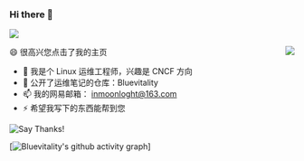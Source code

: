 
### Hi there 👋

![](https://github.com/Bluevitality/Bluevitality/blob/main/header.png)


<img align="right" src="https://github-readme-stats.vercel.app/api?username=Bluevitality&show_icons=true&icon_color=CE1D2D&text_color=718096&bg_color=ffffff&hide_title=true" />


😄 很高兴您点击了我的主页

- 🔭 我是个 Linux 运维工程师，兴趣是 CNCF 方向
- 🌱 公开了运维笔记的仓库：Bluevitality
- 📫 我的网易邮箱： inmoonloght@163.com
- ⚡ 希望我写下的东西能帮到您

![Say Thanks!](https://img.shields.io/badge/Say%20Thanks-!-1EAEDB.svg)

[![Bluevitality's github activity graph](https://activity-graph.herokuapp.com/graph?username=Bluevitality&theme=minimal)]
